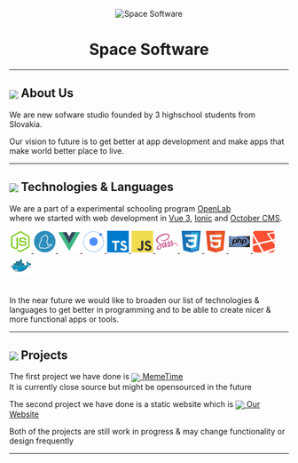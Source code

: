 <p align="center">
    <img src="https://raw.githubusercontent.com/SpaceSoftwareDev/.github/main/.assets/logo.png" alt="Space Software" width="25%" height="25%" />
</p>
<h1 align="center">Space Software</h1>

----------------------------------------------------------

<h2>
	<img src="https://raw.githubusercontent.com/SpaceSoftwareDev/.github/main/.assets/alt2.png" width="45" align="center" />
	About Us
</h2>

We are new sofware studio founded by 3 highschool students from Slovakia.

Our vision to future is to get better at app development and make apps that make world better place to live.

----------------------------------------------------------



<h2>
	<img src="https://raw.githubusercontent.com/SpaceSoftwareDev/.github/main/.assets/alt1.png" width="45" align="center" />
	Technologies & Languages
</h2>

We are a part of a experimental schooling program [OpenLab](https://openlab.sk/)</br>where we started with web development in [Vue 3](https://vuejs.org/), [Ionic](https://ionicframework.com/) and [October CMS](https://octobercms.com/).

<a href="https://nodejs.org" target="_blank">
    <img src="https://raw.githubusercontent.com/devicons/devicon/master/icons/nodejs/nodejs-original.svg" alt="nodejs" width="40" height="40"/>
</a>
<span></span>
<a href="https://yarnpkg.com" target="_blank">
    <img src="https://raw.githubusercontent.com/devicons/devicon/master/icons/yarn/yarn-original.svg" alt="yarn" width="40" height="40"/>
</a>
<span></span>
<a href="https://vuejs.org" target="_blank">
        <img src="https://raw.githubusercontent.com/devicons/devicon/master/icons/vuejs/vuejs-original.svg" alt="vuejs" width="40" height="40"/>
    </a>
<span></span>
<a href="https://ionicframework.com" target="_blank">
        <img src="https://raw.githubusercontent.com/devicons/devicon/master/icons/ionic/ionic-original.svg" alt="ionic" width="40" height="40"/>
    </a>
<span></span>
<a href="https://www.typescriptlang.org" target="_blank">
    <img src="https://raw.githubusercontent.com/devicons/devicon/master/icons/typescript/typescript-original.svg" alt="typescript" width="40" height="40"/>
</a>
<span></span>
<a href="https://developer.mozilla.org/en-US/docs/Web/JavaScript" target="_blank">
    <img src="https://raw.githubusercontent.com/devicons/devicon/master/icons/javascript/javascript-original.svg" alt="javascript" width="40" height="40"/>
</a>
<span></span>
<a href="https://sass-lang.com" target="_blank">
    <img src="https://raw.githubusercontent.com/devicons/devicon/master/icons/sass/sass-original.svg" alt="sass" width="40" height="40"/>
</a>
<span></span>
<a href="https://developer.mozilla.org/en-US/docs/Web/CSS" target="_blank">
    <img src="https://raw.githubusercontent.com/devicons/devicon/master/icons/css3/css3-original.svg" alt="css3" width="40" height="40"/>
</a>
<span></span>
<a href="https://developer.mozilla.org/en-US/docs/Glossary/HTML5" target="_blank">
    <img src="https://raw.githubusercontent.com/devicons/devicon/master/icons/html5/html5-original.svg" alt="html5" width="40" height="40"/>
</a>
<span></span>
<a href="https://www.php.net" target="_blank">
    <img src="https://raw.githubusercontent.com/devicons/devicon/master/icons/php/php-original.svg" alt="php" width="40" height="40"/>
</a>
<span></span>
<a href="https://laravel.com" target="_blank">
        <img src="https://raw.githubusercontent.com/devicons/devicon/master/icons/laravel/laravel-plain.svg" alt="laravel" width="40" height="40"/>
</a>
<span></span>
<a href="https://www.docker.com" target="_blank">
        <img src="https://raw.githubusercontent.com/devicons/devicon/master/icons/docker/docker-original.svg" alt="docker" width="40" height="40"/>
</a>
</br>
</br>

In the near future we would like to broaden our list of technologies & languages to get better in programming and to be able to create nicer & more functional apps or tools.

----------------------------------------------------------


<h2>
	<img src="https://raw.githubusercontent.com/SpaceSoftwareDev/.github/main/.assets/alt5.png" width="45" align="center" />
	Projects
</h2>

The first project we have done is [<img src="https://raw.githubusercontent.com/SpaceSoftwareDev/.github/main/.assets/memetime.png" width="20" align="center" /> MemeTime](https://github.com/SpaceSoftwareDev/MemeTimeApp)</br> It is currently close source but might be opensourced in the future

The second project we have done is a static website which is [<img src="https://raw.githubusercontent.com/SpaceSoftwareDev/.github/main/.assets/logo.png" width="20" align="center"> Our Website](https://github.com/SpaceSoftwareDev/Website)

Both of the projects are still work in progress & may change functionality or design frequently

----------------------------------------------------------
